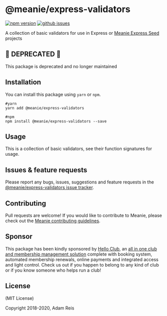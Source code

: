 # @meanie/express-validators

[![npm version](https://img.shields.io/npm/v/@meanie/express-validators.svg)](https://www.npmjs.com/package/@meanie/express-validators)
[![github issues](https://img.shields.io/github/issues/meanie/express-validators.svg)](https://github.com/meanie/express-validators/issues)

A collection of basic validators for use in Express or [Meanie Express Seed](https://github.com/meanie/express-seed) projects

## 🚨 DEPRECATED 🚨 
This package is deprecated and no longer maintained

## Installation

You can install this package using `yarn` or `npm`.

```shell
#yarn
yarn add @meanie/express-validators

#npm
npm install @meanie/express-validators --save
```

## Usage

This is a collection of basic validators, see their function signatures for usage.


## Issues & feature requests

Please report any bugs, issues, suggestions and feature requests in the [@meanie/express-validators issue tracker](https://github.com/meanie/express-validators/issues).

## Contributing

Pull requests are welcome! If you would like to contribute to Meanie, please check out the [Meanie contributing guidelines](https://github.com/meanie/meanie/blob/master/CONTRIBUTING.md).

## Sponsor

This package has been kindly sponsored by [Hello Club](https://helloclub.com?source=meanie), an [all in one club and membership management solution](https://helloclub.com?source=meanie) complete with booking system, automated membership renewals, online payments and integrated access and light control. Check us out if you happen to belong to any kind of club or if you know someone who helps run a club!

## License

(MIT License)

Copyright 2018-2020, Adam Reis
